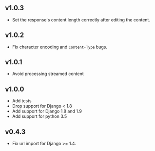 ## v1.0.3

* Set the response's content length correctly after editing the content.

## v1.0.2

* Fix character encoding and `Content-Type` bugs.

## v1.0.1

* Avoid processing streamed content

## v1.0.0

* Add tests
* Drop support for Django < 1.8
* Add support for Django 1.8 and 1.9
* Add support for python 3.5

## v0.4.3

* Fix url import for Django >= 1.4.
